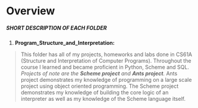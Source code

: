 # Overview

##### SHORT DESCRIPTION OF EACH FOLDER  #####

1) **Program_Structure_and_Interpretation:**
> This folder has all of my projects, homeworks and labs done in CS61A (Structure and Interpretation of Computer Programs). Throughout the course I learned and became proficient in Python, Scheme and SQL. 
*Projects of note are the __Scheme project__ and __Ants project__.*
Ants project demonstrates my knowledge of programming on a large scale project using object oriented programming. The Scheme project demonstrates my knowledge of building the core logic of an interpreter as well as my knowledge of the Scheme language itself. 

